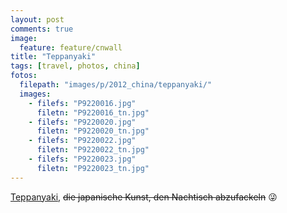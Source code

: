 ```yaml
---
layout: post
comments: true
image: 
  feature: feature/cnwall
title: "Teppanyaki"
tags: [travel, photos, china]
fotos:
  filepath: "images/p/2012_china/teppanyaki/"
  images:
    - filefs: "P9220016.jpg"
      filetn: "P9220016_tn.jpg"
    - filefs: "P9220020.jpg"
      filetn: "P9220020_tn.jpg"
    - filefs: "P9220022.jpg"
      filetn: "P9220022_tn.jpg"
    - filefs: "P9220023.jpg"
      filetn: "P9220023_tn.jpg"
---
```


[Teppanyaki](http://en.wikipedia.org/wiki/Teppanyaki), <s>die japanische Kunst, den Nachtisch abzufackeln</s> :stuck_out_tongue_winking_eye: